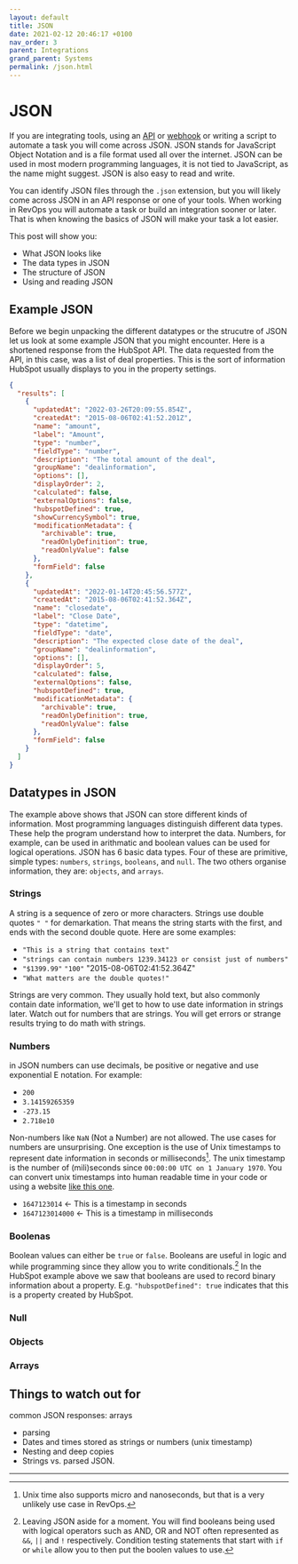 ```yaml
---
layout: default
title: JSON
date: 2021-02-12 20:46:17 +0100
nav_order: 3
parent: Integrations
grand_parent: Systems
permalink: /json.html
---
```


# JSON

If you are integrating tools, using an [API](https://revopsguide.net/apis.html) or [webhook](https://revopsguide.net/webhooks.html) or writing a script to automate a task you will come across JSON. JSON stands for JavaScript Object Notation and is a file format used all over the internet. JSON can be used in most modern programming languages, it is not tied to JavaScript, as the name might suggest. JSON is also easy to read and write.

You can identify JSON files through the `.json` extension, but you will likely come across JSON in an API response or one of your tools.
When working in RevOps you will automate a task or build an integration sooner or later. That is when knowing the basics of JSON will make your task a lot easier.

This post will show you:

- What JSON looks like
- The data types in JSON
- The structure of JSON
- Using and reading JSON

## Example JSON

Before we begin unpacking the different datatypes or the strucutre of JSON let us look at some example JSON that you might encounter.
Here is a shortened response from the HubSpot API. The data requested from the API, in this case, was a list of deal properties. This is the sort of information HubSpot usually displays to you in the property settings.

```json
{
  "results": [
    {
      "updatedAt": "2022-03-26T20:09:55.854Z",
      "createdAt": "2015-08-06T02:41:52.201Z",
      "name": "amount",
      "label": "Amount",
      "type": "number",
      "fieldType": "number",
      "description": "The total amount of the deal",
      "groupName": "dealinformation",
      "options": [],
      "displayOrder": 2,
      "calculated": false,
      "externalOptions": false,
      "hubspotDefined": true,
      "showCurrencySymbol": true,
      "modificationMetadata": {
        "archivable": true,
        "readOnlyDefinition": true,
        "readOnlyValue": false
      },
      "formField": false
    },
    {
      "updatedAt": "2022-01-14T20:45:56.577Z",
      "createdAt": "2015-08-06T02:41:52.364Z",
      "name": "closedate",
      "label": "Close Date",
      "type": "datetime",
      "fieldType": "date",
      "description": "The expected close date of the deal",
      "groupName": "dealinformation",
      "options": [],
      "displayOrder": 5,
      "calculated": false,
      "externalOptions": false,
      "hubspotDefined": true,
      "modificationMetadata": {
        "archivable": true,
        "readOnlyDefinition": true,
        "readOnlyValue": false
      },
      "formField": false
    }
  ]
}
```

## Datatypes in JSON

The example above shows that JSON can store different kinds of information. Most programming languages distinguish different data types. These help the program understand how to interpret the data. Numbers, for example, can be used in arithmatic and boolean values can be used for logical operations. JSON has 6 basic data types. Four of these are primitive, simple types: `numbers`, `strings`, `booleans`, and `null`. The two others organise information, they are: `objects`, and `arrays`.

### Strings

A string is a sequence of zero or more characters. Strings use double quotes `" "` for demarkation. That means the string starts with the first, and ends with the second double quote. Here are some examples:

- `"This is a string that contains text"`
- `"strings can contain numbers 1239.34123 or consist just of numbers"`
- `"$1399.99"` `"100"` "2015-08-06T02:41:52.364Z"
- `"What matters are the double quotes!"`

Strings are very common. They usually hold text, but also commonly contain date information, we'll get to how to use date information in strings later.
Watch out for numbers that are strings. You will get errors or strange results trying to do math with strings.

### Numbers

in JSON numbers can use decimals, be positive or negative and use exponential E notation. For example:

- `200`
- `3.14159265359`
- `-273.15`
- `2.718e10`

Non-numbers like `NaN` (Not a Number) are not allowed. The use cases for numbers are unsurprising. One exception is the use of Unix timestamps to represent date information in seconds or milliseconds[^1]. The unix timestamp is the number of (mili)seconds since `00:00:00 UTC on 1 January 1970`. You can convert unix timestamps into human readable time in your code or using a website [like this one](https://www.unixtimestamp.com/).

- `1647123014` <- This is a timestamp in seconds
- `1647123014000` <- This is a timestamp in milliseconds

### Boolenas

Boolean values can either be `true` or `false`. Booleans are useful in logic and while programming since they allow you to write conditionals.[^2]
In the HubSpot example above we saw that booleans are used to record binary information about a property. E.g. `"hubspotDefined": true` indicates that this is a property created by HubSpot.

### Null

### Objects

### Arrays

## Things to watch out for

common JSON responses: arrays

- parsing
- Dates and times stored as strings or numbers (unix timestamp)
- Nesting and deep copies
- Strings vs. parsed JSON.

---

[^1]: Unix time also supports micro and nanoseconds, but that is a very unlikely use case in RevOps.
[^2]: Leaving JSON aside for a moment. You will find booleans being used with logical operators such as AND, OR and NOT often represented as `&&`, `||` and `!` respectively. Condition testing statements that start with `if` or `while` allow you to then put the boolen values to use.
